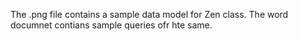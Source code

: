 The .png file contains a sample data model for Zen class.
The word documnet contians sample queries ofr hte same.
